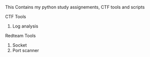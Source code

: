 This Contains my python study assignements, CTF tools and scripts

CTF Tools  

1. Log analysis  

Redteam Tools

1. Socket  
2. Port scanner  